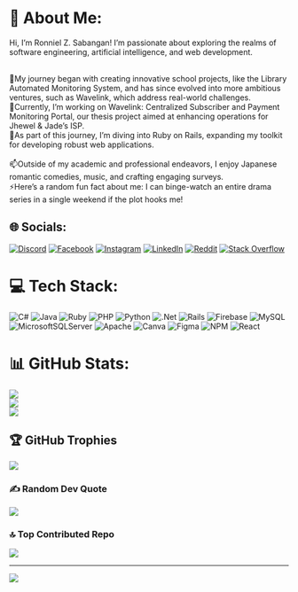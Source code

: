 <!--
**SUBZERO414/SUBZERO414** is a ✨ _special_ ✨ repository because its `README.md` (this file) appears on your GitHub profile.

Here are some ideas to get you started:

- 🔭 I’m currently working on ...
- 🌱 I’m currently learning ...
- 👯 I’m looking to collaborate on ...
- 🤔 I’m looking for help with ...
- 💬 Ask me about ...
- 📫 How to reach me: ...
- 😄 Pronouns: ...
- ⚡ Fun fact: ...
-->
# 💫 About Me:
Hi, I’m Ronniel Z. Sabangan! I’m passionate about exploring the realms of software engineering, artificial intelligence, and web development. 

<br>🔭My journey began with creating innovative school projects, like the Library Automated Monitoring System, and has since evolved into more ambitious ventures, such as Wavelink, which address real-world challenges.<br>🌱Currently, I’m working on Wavelink: Centralized Subscriber and Payment Monitoring Portal, our thesis project aimed at enhancing operations for Jhewel & Jade’s ISP. <br>👯As part of this journey, I’m diving into Ruby on Rails, expanding my toolkit for developing robust web applications.<br><br>📫Outside of my academic and professional endeavors, I enjoy Japanese romantic comedies, music, and crafting engaging surveys. <br>⚡Here’s a random fun fact about me: I can binge-watch an entire drama series in a single weekend if the plot hooks me!


## 🌐 Socials:
[![Discord](https://img.shields.io/badge/Discord-%237289DA.svg?logo=discord&logoColor=white)](https://discord.gg/https://discord.gg/4S7Mfe49RZ) [![Facebook](https://img.shields.io/badge/Facebook-%231877F2.svg?logo=Facebook&logoColor=white)](https://facebook.com/nielmetal07) [![Instagram](https://img.shields.io/badge/Instagram-%23E4405F.svg?logo=Instagram&logoColor=white)](https://instagram.com/nielmetal07) [![LinkedIn](https://img.shields.io/badge/LinkedIn-%230077B5.svg?logo=linkedin&logoColor=white)](https://linkedin.com/in/ronniel-sabangan-15b8a3296) [![Reddit](https://img.shields.io/badge/Reddit-%23FF4500.svg?logo=Reddit&logoColor=white)](https://reddit.com/user/u/ConversationSame954) [![Stack Overflow](https://img.shields.io/badge/-Stackoverflow-FE7A16?logo=stack-overflow&logoColor=white)](https://stackoverflow.com/users/21257569) 

# 💻 Tech Stack:
![C#](https://img.shields.io/badge/c%23-%23239120.svg?style=flat&logo=csharp&logoColor=white) ![Java](https://img.shields.io/badge/java-%23ED8B00.svg?style=flat&logo=openjdk&logoColor=white) ![Ruby](https://img.shields.io/badge/ruby-%23CC342D.svg?style=flat&logo=ruby&logoColor=white) ![PHP](https://img.shields.io/badge/php-%23777BB4.svg?style=flat&logo=php&logoColor=white) ![Python](https://img.shields.io/badge/python-3670A0?style=flat&logo=python&logoColor=ffdd54) ![.Net](https://img.shields.io/badge/.NET-5C2D91?style=flat&logo=.net&logoColor=white) ![Rails](https://img.shields.io/badge/rails-%23CC0000.svg?style=flat&logo=ruby-on-rails&logoColor=white) ![Firebase](https://img.shields.io/badge/firebase-a08021?style=flat&logo=firebase&logoColor=ffcd34) ![MySQL](https://img.shields.io/badge/mysql-4479A1.svg?style=flat&logo=mysql&logoColor=white) ![MicrosoftSQLServer](https://img.shields.io/badge/Microsoft%20SQL%20Server-CC2927?style=flat&logo=microsoft%20sql%20server&logoColor=white) ![Apache](https://img.shields.io/badge/apache-%23D42029.svg?style=flat&logo=apache&logoColor=white) ![Canva](https://img.shields.io/badge/Canva-%2300C4CC.svg?style=flat&logo=Canva&logoColor=white) ![Figma](https://img.shields.io/badge/figma-%23F24E1E.svg?style=flat&logo=figma&logoColor=white) ![NPM](https://img.shields.io/badge/NPM-%23CB3837.svg?style=flat&logo=npm&logoColor=white) ![React](https://img.shields.io/badge/react-%2320232a.svg?style=flat&logo=react&logoColor=%2361DAFB)
# 📊 GitHub Stats:
![](https://github-readme-stats.vercel.app/api?username=SUBZERO414&theme=dark&hide_border=false&include_all_commits=false&count_private=false)<br/>
![](https://github-readme-streak-stats.herokuapp.com/?user=SUBZERO414&theme=dark&hide_border=false)<br/>
![](https://github-readme-stats.vercel.app/api/top-langs/?username=SUBZERO414&theme=dark&hide_border=false&include_all_commits=false&count_private=false&layout=compact)

## 🏆 GitHub Trophies
![](https://github-profile-trophy.vercel.app/?username=SUBZERO414&theme=radical&no-frame=false&no-bg=true&margin-w=4)

### ✍️ Random Dev Quote
![](https://quotes-github-readme.vercel.app/api?type=horizontal&theme=radical)

### 🔝 Top Contributed Repo
![](https://github-contributor-stats.vercel.app/api?username=SUBZERO414&limit=5&theme=dark&combine_all_yearly_contributions=true)

---
[![](https://visitcount.itsvg.in/api?id=SUBZERO414&icon=0&color=0)](https://visitcount.itsvg.in)

<!-- Proudly created with GPRM ( https://gprm.itsvg.in ) -->
